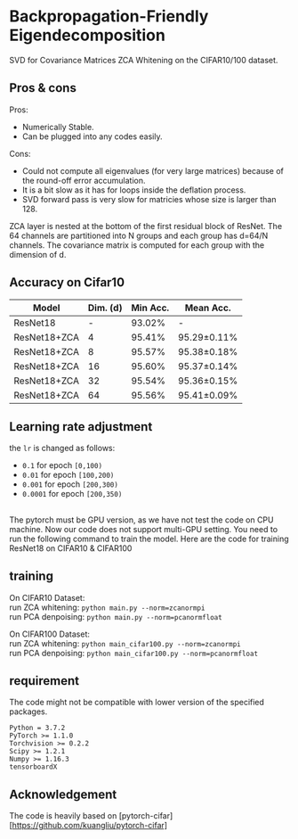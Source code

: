 # Backpropagation-Friendly Eigendecomposition

SVD for Covariance Matrices
ZCA Whitening on the CIFAR10/100 dataset.

## Pros & cons
Pros:
- Numerically Stable.
- Can be plugged into any codes easily.

Cons:
- Could not compute all eigenvalues (for very large matrices) because of the round-off error accumulation.
- It is a bit slow as it has for loops inside the deflation process.
- SVD forward pass is very slow for matricies whose size is larger than 128.

ZCA layer is nested at the bottom of the first residual block of ResNet.
The 64 channels are partitioned into N groups and each group has d=64/N channels.
The covariance matrix is computed for each group with the dimension of d.


## Accuracy on Cifar10
| Model             |Dim. (d)| Min Acc.    | Mean Acc.  |
| ----------------- | ------ | ----------- |----------- |
| ResNet18          | -      | 93.02%      | -     |
| ResNet18+ZCA      | 4      | 95.41%      | 95.29±0.11%     |
| ResNet18+ZCA      | 8      | 95.57%      | 95.38±0.18%     |
| ResNet18+ZCA      | 16     | 95.60%      | 95.37±0.14%     |
| ResNet18+ZCA      | 32     | 95.54%      | 95.36±0.15%     |
| ResNet18+ZCA      | 64     | 95.56%      | 95.41±0.09%     |

## Learning rate adjustment
the `lr` is changed as follows:
- `0.1` for epoch `[0,100)`
- `0.01` for epoch `[100,200)`
- `0.001` for epoch `[200,300)`
- `0.0001` for epoch `[200,350)`

##
The pytorch must be GPU version, as we have not test the code on CPU machine.
Now our code does not support multi-GPU setting.
You need to run the following command to train the model.
Here are the code for training ResNet18 on CIFAR10 & CIFAR100

## training
On CIFAR10 Dataset: \
run ZCA whitening: `python main.py --norm=zcanormpi` \
run PCA denpoising: `python main.py --norm=pcanormfloat`

On CIFAR100 Dataset: \
run ZCA whitening: `python main_cifar100.py --norm=zcanormpi` \
run PCA denpoising: `python main_cifar100.py --norm=pcanormfloat`

## requirement
The code might not be compatible with lower version of the specified packages.

```
Python = 3.7.2
PyTorch >= 1.1.0
Torchvision >= 0.2.2
Scipy >= 1.2.1
Numpy >= 1.16.3
tensorboardX
```

## Acknowledgement
The code is heavily based on [pytorch-cifar][https://github.com/kuangliu/pytorch-cifar]